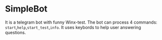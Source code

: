 # SimpleBot
It is a telegram bot with funny Winx-test.
The bot can process 4 commands: `start`,`help`,`start_test`,`info`. It uses keybords to help user answering questions.

